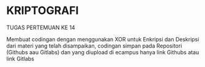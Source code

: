 # KRIPTOGRAFI

TUGAS PERTEMUAN KE 14

Membuat codingan dengan menggunakan XOR untuk Enkripsi dan Deskripsi dari materi 
yang telah disampaikan, codingan simpan pada Repositori (Githubs aau Gitlabs) dan yang diupload di ecampus
hanya link Githubs atau link Gitlabs


<img src="" img>
